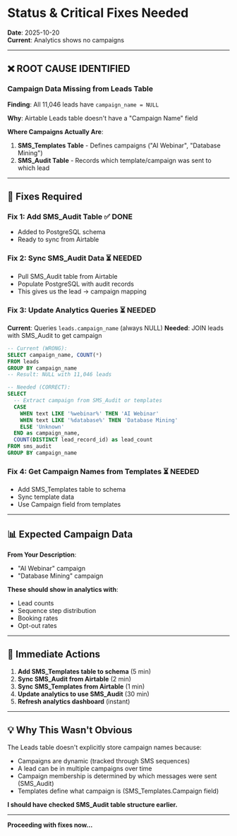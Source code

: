 # Status & Critical Fixes Needed

**Date**: 2025-10-20  
**Current**: Analytics shows no campaigns

---

## ❌ **ROOT CAUSE IDENTIFIED**

### Campaign Data Missing from Leads Table

**Finding**: All 11,046 leads have `campaign_name = NULL`

**Why**: Airtable Leads table doesn't have a "Campaign Name" field

**Where Campaigns Actually Are**:
1. **SMS_Templates Table** - Defines campaigns ("AI Webinar", "Database Mining")
2. **SMS_Audit Table** - Records which template/campaign was sent to which lead

---

## 🔧 **Fixes Required**

### Fix 1: Add SMS_Audit Table ✅ DONE
- Added to PostgreSQL schema
- Ready to sync from Airtable

### Fix 2: Sync SMS_Audit Data ⏳ NEEDED
- Pull SMS_Audit table from Airtable
- Populate PostgreSQL with audit records
- This gives us the lead → campaign mapping

### Fix 3: Update Analytics Queries ⏳ NEEDED
**Current**: Queries `leads.campaign_name` (always NULL)
**Needed**: JOIN leads with SMS_Audit to get campaign

```sql
-- Current (WRONG):
SELECT campaign_name, COUNT(*) 
FROM leads 
GROUP BY campaign_name
-- Result: NULL with 11,046 leads

-- Needed (CORRECT):
SELECT 
  -- Extract campaign from SMS_Audit or templates
  CASE 
    WHEN text LIKE '%webinar%' THEN 'AI Webinar'
    WHEN text LIKE '%database%' THEN 'Database Mining'
    ELSE 'Unknown'
  END as campaign_name,
  COUNT(DISTINCT lead_record_id) as lead_count
FROM sms_audit
GROUP BY campaign_name
```

### Fix 4: Get Campaign Names from Templates ⏳ NEEDED
- Add SMS_Templates table to schema
- Sync template data
- Use Campaign field from templates

---

## 📊 Expected Campaign Data

**From Your Description**:
- "AI Webinar" campaign
- "Database Mining" campaign

**These should show in analytics with**:
- Lead counts
- Sequence step distribution
- Booking rates
- Opt-out rates

---

## 🎯 Immediate Actions

1. **Add SMS_Templates table to schema** (5 min)
2. **Sync SMS_Audit from Airtable** (2 min)
3. **Sync SMS_Templates from Airtable** (1 min)
4. **Update analytics to use SMS_Audit** (30 min)
5. **Refresh analytics dashboard** (instant)

---

## 💡 Why This Wasn't Obvious

The Leads table doesn't explicitly store campaign names because:
- Campaigns are dynamic (tracked through SMS sequences)
- A lead can be in multiple campaigns over time
- Campaign membership is determined by which messages were sent (SMS_Audit)
- Templates define what campaign is (SMS_Templates.Campaign field)

**I should have checked SMS_Audit table structure earlier.**

---

**Proceeding with fixes now...**

